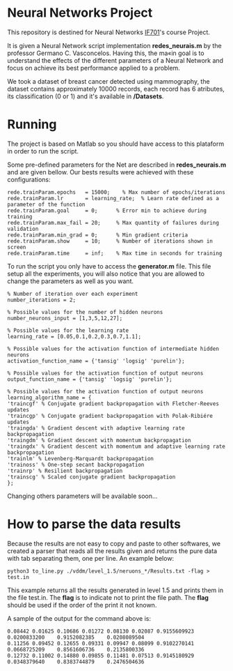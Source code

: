 # Neural Networks Project

This repository is destined for Neural Networks [IF701](http://www.cin.ufpe.br/~gcv/web_lci/intro.html "IF701")'s course Project.

It is given a Neural Network script implementation **redes_neurais.m** by the professor Germano C. Vasconcelos. Having this, the ma«in goal is to understand the effects of the different parameters of a Neural Network and focus on achieve its best performance applied to a problem.

We took a dataset of breast cancer detected using mammography, the dataset contains approximately 10000 records, each record has 6 atributes, its classification (0 or 1) and it's available in **/Datasets**.

# Running

The project is based on Matlab so you should have access to this plataform in order to run the script.

Some pre-defined parameters for the Net are described in **redes_neurais.m** and are given bellow. Our bests results were achieved with these configurations:

```
rede.trainParam.epochs   = 15000;    % Max number of epochs/iterations
rede.trainParam.lr       = learning_rate;  % Learn rate defined as a parameter of the function
rede.trainParam.goal     = 0;      % Error min to achieve during training
rede.trainParam.max_fail = 20;     % Max quantity of failures during validation
rede.trainParam.min_grad = 0;      % Min gradient criteria
rede.trainParam.show     = 10;     % Number of iterations shown in screen
rede.trainParam.time     = inf;    % Max time in seconds for training

```

To run the script you only have to access the **generator.m** file. This file setup all the experiments, you will also notice that you are allowed to change the parameters as well as you want.

```
% Number of iteration over each experiment
number_iterations = 2;

% Possible values for the number of hidden neurons
number_neurons_input = [1,3,5,12,27];

% Possible values for the learning rate
learning_rate = [0.05,0.1,0.2,0.3,0.7,1.1];

% Possible values for the activation function of intermediate hidden neurons
activation_function_name = {'tansig' 'logsig' 'purelin'};

% Possible values for the activation function of output neurons
output_function_name = {'tansig' 'logsig' 'purelin'};

% Possible values for the activation function of output neurons
learning_algorithm_name = {
'traincgf' % Conjugate gradient backpropagation with Fletcher-Reeves updates
'traincgp' % Conjugate gradient backpropagation with Polak-Ribiére updates
'traingda' % Gradient descent with adaptive learning rate backpropagation
'traingdm' % Gradient descent with momentum backpropagation
'traingdx' % Gradient descent with momentum and adaptive learning rate backpropagation
'trainlm' % Levenberg-Marquardt backpropagation
'trainoss' % One-step secant backpropagation
'trainrp' % Resilient backpropagation
'trainscg' % Scaled conjugate gradient backpropagation
};

```

Changing others parameters will be available soon...

# How to parse the data results #

Because the results are not easy to copy and paste to other softwares, we created a parser that reads all the results given and returns the pure data with tab separating them, one per line. An example below:

```
python3 to_line.py ./vddm/level_1.5/neruons_*/Results.txt -flag > test.in
```

This example returns all the results generated in level 1.5 and prints them in the file test.in. The **flag** is to indicate not to print the file path. The **flag** should be used if the order of the print it not known.

A sample of the output for the command above is:

```
0.08442	0.01625	0.10686	0.01272	0.08130	0.02087	0.9155609923	0.0200833200	0.9152082385	0.0208089504
0.11256	0.09452	0.12655	0.09331	0.09947	0.08099	0.9102270141	0.0668725209	0.8561606736	0.2135800336
0.12732	0.11002	0.14880	0.09855	0.11481	0.07513	0.9145180929	0.0348379640	0.8383744879	0.2476504636
```

